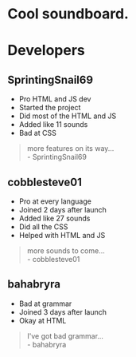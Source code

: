 # Cool soundboard.
# Developers
## SprintingSnail69
- Pro HTML and JS dev
- Started the project
- Did most of the HTML and JS
- Added like 11 sounds
- Bad at CSS
> more features on its way... <br>
>             - SprintingSnail69
## cobblesteve01
- Pro at every language
- Joined 2 days after launch
- Added like 27 sounds
- Did all the CSS
- Helped with HTML and JS
> more sounds to come... <br>
>             - cobblesteve01
## bahabryra 
- Bad at grammar
- Joined 3 days after launch
- Okay at HTML 
> I've got bad grammar... <br>
>             - bahabryra
